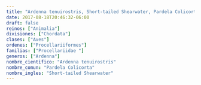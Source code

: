 ```yaml
---
title: "Ardenna tenuirostris, Short-tailed Shearwater, Pardela Colicorta"
date: 2017-08-18T20:46:32-06:00
draft: false
reinos: ["Animalia"]
divisiones: ["Chordata"]
clases: ["Aves"]
ordenes: ["Procellariiformes"]
familias: ["Procellariidae "]
generos: ["Ardenna"]
nombre_cientifico: "Ardenna tenuirostris"
nombre_comun: "Pardela Colicorta"
nombre_ingles: "Short-tailed Shearwater"
---
```

